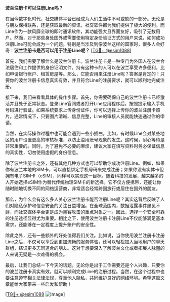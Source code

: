 **波兰注册卡可以注册Line吗？**

在当今数字化时代，社交媒体平台已经成为人们生活中不可或缺的一部分。无论是与朋友保持联系，还是获取最新的资讯，社交软件都为我们提供了极大的便利。而Line作为一款风靡全球的即时通讯软件，其功能强大且界面友好，吸引了无数用户。然而，对于那些身处国外或需要使用特定身份验证方式的用户来说，如何成功注册Line可能会成为一个问题。特别是当涉及到像波兰这样的国家时，很多人会好奇：**波兰注册卡是否可以用于注册Line呢？** [[TG💪+ @esim1088](https://t.me/s/esim1088)]

首先，我们需要了解什么是波兰注册卡。波兰注册卡是一种专门为外国人在波兰合法居住和工作提供的身份证明文件。持有这种卡的人可以在波兰享受许多便利，比如申请银行账户、租赁房屋等。那么，它能否用来注册Line呢？答案是肯定的！只要你的波兰注册卡信息真实有效，并且符合Line的注册要求，就可以顺利地完成注册。

接下来，我们来看看具体的操作步骤。首先，你需要确保自己的波兰注册卡已经激活并且处于正常状态。登录Line官网或者打开Line应用程序后，按照提示输入手机号码进行验证。如果系统要求上传身份证件，你可以选择上传你的波兰注册卡照片。通常情况下，只要图片清晰、信息完整，Line的审核人员就能快速通过你的申请。

当然，在实际操作过程中也可能会遇到一些小插曲。比如，有时候Line会对某些地区的用户设置更高的审核标准，以防止滥用账号现象的发生。这时候，耐心等待是非常重要的。同时，为了避免不必要的麻烦，建议大家在填写资料时务必保证信息的真实性，切勿使用虚假的身份信息。

除了波兰注册卡之外，还有其他几种方式也可以帮助你成功注册Line。例如，如果你有波兰本地的SIM卡，可以直接绑定手机号码来完成注册；如果你没有实体卡但拥有电子SIM卡（eSIM），同样可以实现这一目标。随着科技的发展，越来越多的人开始选择eSIM作为替代传统物理SIM卡的新选择。它不仅方便携带，还能让你随时随地切换不同的网络运营商，非常适合经常跨国旅行或居住在国外的朋友。

那么，为什么会有这么多人关心波兰注册卡能否注册Line呢？其实这背后反映了人们对隐私保护和信息安全的关注日益增强。在全球范围内，数据泄露事件屡见不鲜，而社交媒体平台更是成为黑客攻击的重点对象之一。因此，选择一个安全可靠的注册途径显得尤为重要。相比之下，使用波兰注册卡注册Line不仅能够满足基本需求，还能够在一定程度上提升账户的安全性。

除此之外，还有一些额外的好处值得我们关注。比如说，当你使用波兰注册卡注册Line之后，不仅可以享受到更加流畅的服务体验，还可以轻松加入当地用户的聊天群组，结识更多志同道合的朋友。这对于想要深入了解波兰文化或者拓展人脉圈的人来说无疑是一次难得的机会。

最后，让我们总结一下今天的话题。无论你是出于工作需要还是个人兴趣，只要你的波兰注册卡真实有效，就可以顺利完成Line的注册过程。当然，在这个过程中也要注意遵守相关法律法规，尊重他人隐私，共同维护良好的网络环境。希望这篇文章能给大家带来一些启发和帮助！

[[TG💪+ @esim1088](https://t.me/s/esim1088) ![Image](https://i.postimg.cc/4NQfJmqS/Snipaste-2025-05-13-00-14-12.png)]